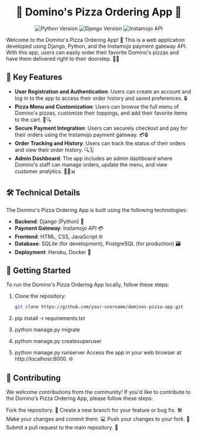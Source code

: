 <h1 align="center">🍕 Domino's Pizza Ordering App 🍕</h1>

<p align="center">
  <img src="https://img.shields.io/badge/Python-3.9-blue?style=for-the-badge&logo=python&logoColor=white" alt="Python Version">
  <img src="https://img.shields.io/badge/Django-3.2-green?style=for-the-badge&logo=django&logoColor=white" alt="Django Version">
  <img src="https://img.shields.io/badge/Instamojo-API-orange?style=for-the-badge&logo=instamojo&logoColor=white" alt="Instamojo API">
</p>

Welcome to the Domino's Pizza Ordering App! 🙌 This is a web application developed using Django, Python, and the Instamojo payment gateway API. With this app, users can easily order their favorite Domino's pizzas and have them delivered right to their doorstep. 🍕🚚

<h2>🔑 Key Features</h2>

- **User Registration and Authentication**: Users can create an account and log in to the app to access their order history and saved preferences. 🔒
- **Pizza Menu and Customization**: Users can browse the full menu of Domino's pizzas, customize their toppings, and add their favorite items to the cart. 🍕🔍
- **Secure Payment Integration**: Users can securely checkout and pay for their orders using the Instamojo payment gateway. 💳🔒
- **Order Tracking and History**: Users can track the status of their orders and view their order history. 🔍🗓️
- **Admin Dashboard**: The app includes an admin dashboard where Domino's staff can manage orders, update the menu, and view customer analytics. 🧑‍💻📊

<h2>🛠️ Technical Details</h2>

The Domino's Pizza Ordering App is built using the following technologies:

- **Backend**: Django (Python) 🐍
- **Payment Gateway**: Instamojo API 💳
- **Frontend**: HTML, CSS, JavaScript 🌐
- **Database**: SQLite (for development), PostgreSQL (for production) 🗃️
- **Deployment**: Heroku, Docker 🚀

<h2>🚀 Getting Started</h2>

To run the Domino's Pizza Ordering App locally, follow these steps:

1. Clone the repository:

   ```bash
   git clone https://github.com/your-username/dominos-pizza-app.git
2. pip install -r requirements.txt
3. python manage.py migrate
4. python manage.py createsuperuser
5. python manage.py runserver
Access the app in your web browser at http://localhost:8000. 🌐

<h2>🤝 Contributing</h2>
We welcome contributions from the community! If you'd like to contribute to the Domino's Pizza Ordering App, please follow these steps:

Fork the repository. 🍴
Create a new branch for your feature or bug fix. 🛠️
Make your changes and commit them. 💻
Push your changes to your fork. 🚀
Submit a pull request to the main repository. 🤝


